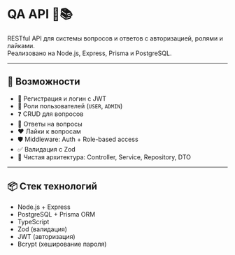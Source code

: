 # QA API 🧠📚

RESTful API для системы вопросов и ответов с авторизацией, ролями и лайками.  
Реализовано на Node.js, Express, Prisma и PostgreSQL.

---

## 🚀 Возможности

- 🔐 Регистрация и логин с JWT
- 👤 Роли пользователей (`USER`, `ADMIN`)
- ❓ CRUD для вопросов
- 💬 Ответы на вопросы
- ❤️ Лайки к вопросам
- 🛡️ Middleware: Auth + Role-based access
- ✅ Валидация с Zod
- 🧱 Чистая архитектура: Controller, Service, Repository, DTO

---

## 📦 Стек технологий

- Node.js + Express
- PostgreSQL + Prisma ORM
- TypeScript
- Zod (валидация)
- JWT (авторизация)
- Bcrypt (хеширование пароля)


